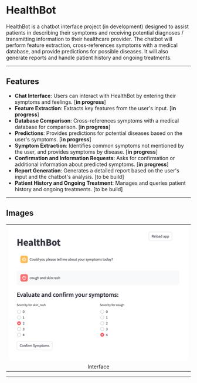 # HealthBot

HealthBot is a chatbot interface project (in development) designed to assist patients in describing their symptoms and receiving potential diagnoses / transmitting information to their healthcare provider. 
The chatbot will perform feature extraction, cross-references symptoms with a medical database, and provide predictions for possible diseases. It will also generate reports and handle patient history and ongoing treatments.

---
## Features

- **Chat Interface**: Users can interact with HealthBot by entering their symptoms and feelings. [**in progress**]
- **Feature Extraction**: Extracts key features from the user's input. [**in progress**]
- **Database Comparison**: Cross-references symptoms with a medical database for comparison. [**in progress**]
- **Predictions**: Provides predictions for potential diseases based on the user's symptoms. [**in progress**]
- **Symptom Extraction**: Identifies common symptoms not mentioned by the user, and provides symptoms by disease. [**in progress**]
- **Confirmation and Information Requests**: Asks for confirmation or additional information about predicted symptoms. [**in progress**]
- **Report Generation**: Generates a detailed report based on the user's input and the chatbot's analysis. [to be build]
- **Patient History and Ongoing Treatment**: Manages and queries patient history and ongoing treatments. [to be build]

---
## Images

<table>
  <tr>
    <td align="top"><img src="test_images/interface_dev_1.png" alt="Interface" width="800"></td>
  </tr>
  <tr>
    <td align="center">Interface</td>
  </tr>
</table>

---
